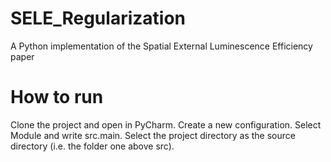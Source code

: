 # SELE_Regularization
A Python implementation of the Spatial External Luminescence Efficiency paper

# How to run
Clone the project and open in PyCharm.
Create a new configuration. Select Module and write src.main.
Select the project directory as the source directory (i.e. the folder one above src).